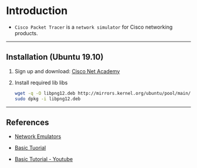 # Introduction

* `Cisco Packet Tracer` is a `network simulator` for Cisco networking products.

---

## Installation (Ubuntu 19.10)

1. Sign up and download: [Cisco Net Academy](https://www.netacad.com)

2. Install required lib libs

    ```bash
    wget -q -O libpng12.deb http://mirrors.kernel.org/ubuntu/pool/main/libp/libpng/libpng12-0_1.2.54-1ubuntu1_amd64.deb
    sudo dpkg -i libpng12.deb
    ```

---

## References

* [Network Emulators](https://www.cbtnuggets.com/blog/career/career-progression/5-best-network-simulators-for-cisco-exams-ccna-ccnp-and-ccie)

* [Basic Tuorial](https://static-course-assets.s3.amazonaws.com/I2PTNet11/en/index.html)

* [Basic Tutorial - Youtube](https://www.youtube.com/watch?v=fnQB6cN3UWo)
